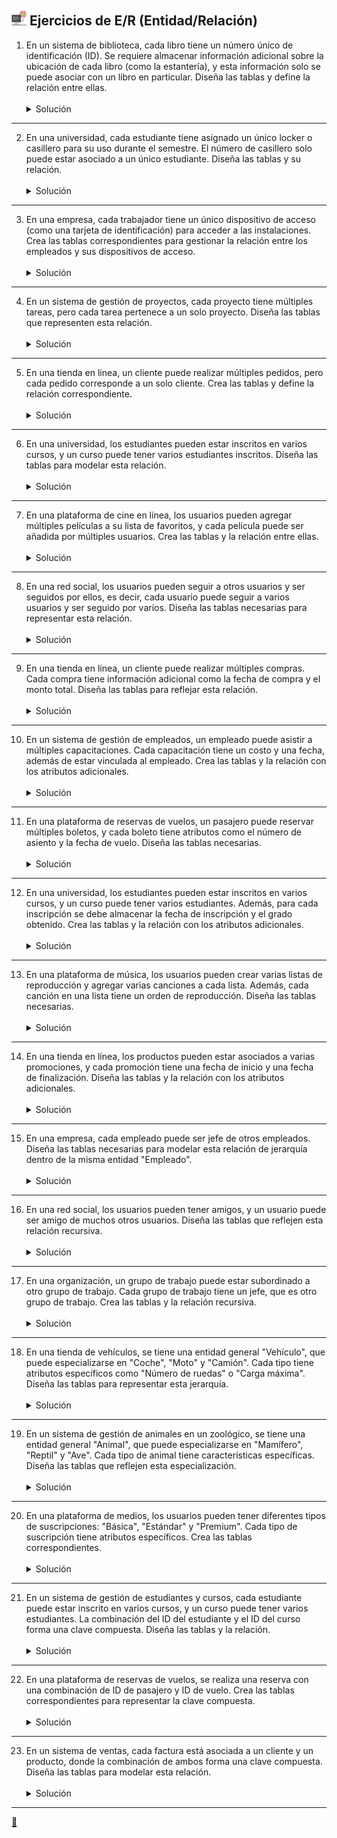 ## <img src="https://raw.githubusercontent.com/FJrodafo/University/main/DAW/BAE/T04_Ejercicios_de_ER/Assets/Images/Computer.png" width="24"> Ejercicios de E/R (Entidad/Relación)

1. En un sistema de biblioteca, cada libro tiene un número único de identificación (ID). Se requiere almacenar información adicional sobre la ubicación de cada libro (como la estantería), y esta información solo se puede asociar con un libro en particular. Diseña las tablas y define la relación entre ellas.
    <br />
    <br />
    <details>
    <summary>Solución</summary>
    <img src="https://raw.githubusercontent.com/FJrodafo/University/main/DAW/BAE/T04_Ejercicios_de_ER/Assets/Diagrams/Exported/1.drawio.png">
    </details>

---

2. En una universidad, cada estudiante tiene asignado un único locker o casillero para su uso durante el semestre. El número de casillero solo puede estar asociado a un único estudiante. Diseña las tablas y su relación.
    <br />
    <br />
    <details>
    <summary>Solución</summary>
    <img src="https://raw.githubusercontent.com/FJrodafo/University/main/DAW/BAE/T04_Ejercicios_de_ER/Assets/Diagrams/Exported/2.drawio.png">
    </details>

---

3. En una empresa, cada trabajador tiene un único dispositivo de acceso (como una tarjeta de identificación) para acceder a las instalaciones. Crea las tablas correspondientes para gestionar la relación entre los empleados y sus dispositivos de acceso.
    <br />
    <br />
    <details>
    <summary>Solución</summary>
    <img src="https://raw.githubusercontent.com/FJrodafo/University/main/DAW/BAE/T04_Ejercicios_de_ER/Assets/Diagrams/Exported/3.drawio.png">
    </details>

---

4. En un sistema de gestión de proyectos, cada proyecto tiene múltiples tareas, pero cada tarea pertenece a un solo proyecto. Diseña las tablas que representen esta relación.
    <br />
    <br />
    <details>
    <summary>Solución</summary>
    <img src="https://raw.githubusercontent.com/FJrodafo/University/main/DAW/BAE/T04_Ejercicios_de_ER/Assets/Diagrams/Exported/4.drawio.png">
    </details>

---

5. En una tienda en línea, un cliente puede realizar múltiples pedidos, pero cada pedido corresponde a un solo cliente. Crea las tablas y define la relación correspondiente.
    <br />
    <br />
    <details>
    <summary>Solución</summary>
    <img src="https://raw.githubusercontent.com/FJrodafo/University/main/DAW/BAE/T04_Ejercicios_de_ER/Assets/Diagrams/Exported/5.drawio.png">
    </details>

---

6. En una universidad, los estudiantes pueden estar inscritos en varios cursos, y un curso puede tener varios estudiantes inscritos. Diseña las tablas para modelar esta relación.
    <br />
    <br />
    <details>
    <summary>Solución</summary>
    <img src="https://raw.githubusercontent.com/FJrodafo/University/main/DAW/BAE/T04_Ejercicios_de_ER/Assets/Diagrams/Exported/6.drawio.png">
    </details>

---

7. En una plataforma de cine en línea, los usuarios pueden agregar múltiples películas a su lista de favoritos, y cada película puede ser añadida por múltiples usuarios. Crea las tablas y la relación entre ellas.
    <br />
    <br />
    <details>
    <summary>Solución</summary>
    <img src="https://raw.githubusercontent.com/FJrodafo/University/main/DAW/BAE/T04_Ejercicios_de_ER/Assets/Diagrams/Exported/7.drawio.png">
    </details>

---

8. En una red social, los usuarios pueden seguir a otros usuarios y ser seguidos por ellos, es decir, cada usuario puede seguir a varios usuarios y ser seguido por varios. Diseña las tablas necesarias para representar esta relación.
    <br />
    <br />
    <details>
    <summary>Solución</summary>
    <img src="https://raw.githubusercontent.com/FJrodafo/University/main/DAW/BAE/T04_Ejercicios_de_ER/Assets/Diagrams/Exported/8.drawio.png">
    </details>

---

9. En una tienda en línea, un cliente puede realizar múltiples compras. Cada compra tiene información adicional como la fecha de compra y el monto total. Diseña las tablas para reflejar esta relación.
    <br />
    <br />
    <details>
    <summary>Solución</summary>
    <img src="https://raw.githubusercontent.com/FJrodafo/University/main/DAW/BAE/T04_Ejercicios_de_ER/Assets/Diagrams/Exported/9.drawio.png">
    </details>

---

10. En un sistema de gestión de empleados, un empleado puede asistir a múltiples capacitaciones. Cada capacitación tiene un costo y una fecha, además de estar vinculada al empleado. Crea las tablas y la relación con los atributos adicionales.
    <br />
    <br />
    <details>
    <summary>Solución</summary>
    <img src="https://raw.githubusercontent.com/FJrodafo/University/main/DAW/BAE/T04_Ejercicios_de_ER/Assets/Diagrams/Exported/10.drawio.png">
    </details>

---

11. En una plataforma de reservas de vuelos, un pasajero puede reservar múltiples boletos, y cada boleto tiene atributos como el número de asiento y la fecha de vuelo. Diseña las tablas necesarias.
    <br />
    <br />
    <details>
    <summary>Solución</summary>
    <img src="https://raw.githubusercontent.com/FJrodafo/University/main/DAW/BAE/T04_Ejercicios_de_ER/Assets/Diagrams/Exported/11.drawio.png">
    </details>

---

12. En una universidad, los estudiantes pueden estar inscritos en varios cursos, y un curso puede tener varios estudiantes. Además, para cada inscripción se debe almacenar la fecha de inscripción y el grado obtenido. Crea las tablas y la relación con los atributos adicionales.
    <br />
    <br />
    <details>
    <summary>Solución</summary>
    <img src="https://raw.githubusercontent.com/FJrodafo/University/main/DAW/BAE/T04_Ejercicios_de_ER/Assets/Diagrams/Exported/12.drawio.png">
    </details>

---

13. En una plataforma de música, los usuarios pueden crear varias listas de reproducción y agregar varias canciones a cada lista. Además, cada canción en una lista tiene un orden de reproducción. Diseña las tablas necesarias.
    <br />
    <br />
    <details>
    <summary>Solución</summary>
    <img src="https://raw.githubusercontent.com/FJrodafo/University/main/DAW/BAE/T04_Ejercicios_de_ER/Assets/Diagrams/Exported/13.drawio.png">
    </details>

---

14. En una tienda en línea, los productos pueden estar asociados a varias promociones, y cada promoción tiene una fecha de inicio y una fecha de finalización. Diseña las tablas y la relación con los atributos adicionales.
    <br />
    <br />
    <details>
    <summary>Solución</summary>
    <img src="https://raw.githubusercontent.com/FJrodafo/University/main/DAW/BAE/T04_Ejercicios_de_ER/Assets/Diagrams/Exported/14.drawio.png">
    </details>

---

15. En una empresa, cada empleado puede ser jefe de otros empleados. Diseña las tablas necesarias para modelar esta relación de jerarquía dentro de la misma entidad "Empleado".
    <br />
    <br />
    <details>
    <summary>Solución</summary>
    <img src="https://raw.githubusercontent.com/FJrodafo/University/main/DAW/BAE/T04_Ejercicios_de_ER/Assets/Diagrams/Exported/15.drawio.png">
    </details>

---

16. En una red social, los usuarios pueden tener amigos, y un usuario puede ser amigo de muchos otros usuarios. Diseña las tablas que reflejen esta relación recursiva.
    <br />
    <br />
    <details>
    <summary>Solución</summary>
    <img src="https://raw.githubusercontent.com/FJrodafo/University/main/DAW/BAE/T04_Ejercicios_de_ER/Assets/Diagrams/Exported/16.drawio.png">
    </details>

---

17. En una organización, un grupo de trabajo puede estar subordinado a otro grupo de trabajo. Cada grupo de trabajo tiene un jefe, que es otro grupo de trabajo. Crea las tablas y la relación recursiva.
    <br />
    <br />
    <details>
    <summary>Solución</summary>
    <img src="https://raw.githubusercontent.com/FJrodafo/University/main/DAW/BAE/T04_Ejercicios_de_ER/Assets/Diagrams/Exported/17.drawio.png">
    </details>

---

18. En una tienda de vehículos, se tiene una entidad general "Vehículo", que puede especializarse en "Coche", "Moto" y "Camión". Cada tipo tiene atributos específicos como "Número de ruedas" o "Carga máxima". Diseña las tablas para representar esta jerarquía.
    <br />
    <br />
    <details>
    <summary>Solución</summary>
    <img src="https://raw.githubusercontent.com/FJrodafo/University/main/DAW/BAE/T04_Ejercicios_de_ER/Assets/Diagrams/Exported/18.drawio.png">
    </details>

---

19. En un sistema de gestión de animales en un zoológico, se tiene una entidad general "Animal", que puede especializarse en "Mamífero", "Reptil" y "Ave". Cada tipo de animal tiene características específicas. Diseña las tablas que reflejen esta especialización.
    <br />
    <br />
    <details>
    <summary>Solución</summary>
    <img src="https://raw.githubusercontent.com/FJrodafo/University/main/DAW/BAE/T04_Ejercicios_de_ER/Assets/Diagrams/Exported/19.drawio.png">
    </details>

---

20. En una plataforma de medios, los usuarios pueden tener diferentes tipos de suscripciones: "Básica", "Estándar" y "Premium". Cada tipo de suscripción tiene atributos específicos. Crea las tablas correspondientes.
    <br />
    <br />
    <details>
    <summary>Solución</summary>
    <img src="https://raw.githubusercontent.com/FJrodafo/University/main/DAW/BAE/T04_Ejercicios_de_ER/Assets/Diagrams/Exported/20.drawio.png">
    </details>

---

21. En un sistema de gestión de estudiantes y cursos, cada estudiante puede estar inscrito en varios cursos, y un curso puede tener varios estudiantes. La combinación del ID del estudiante y el ID del curso forma una clave compuesta. Diseña las tablas y la relación.
    <br />
    <br />
    <details>
    <summary>Solución</summary>
    <img src="https://raw.githubusercontent.com/FJrodafo/University/main/DAW/BAE/T04_Ejercicios_de_ER/Assets/Diagrams/Exported/21.drawio.png">
    </details>

---

22. En una plataforma de reservas de vuelos, se realiza una reserva con una combinación de ID de pasajero y ID de vuelo. Crea las tablas correspondientes para representar la clave compuesta.
    <br />
    <br />
    <details>
    <summary>Solución</summary>
    <img src="https://raw.githubusercontent.com/FJrodafo/University/main/DAW/BAE/T04_Ejercicios_de_ER/Assets/Diagrams/Exported/22.drawio.png">
    </details>

---

23. En un sistema de ventas, cada factura está asociada a un cliente y un producto, donde la combinación de ambos forma una clave compuesta. Diseña las tablas para modelar esta relación.
    <br />
    <br />
    <details>
    <summary>Solución</summary>
    <img src="https://raw.githubusercontent.com/FJrodafo/University/main/DAW/BAE/T04_Ejercicios_de_ER/Assets/Diagrams/Exported/23.drawio.png">
    </details>

---

<link rel="stylesheet" href="./../../../../README.css">
<a class="scrollup" href="#top">&#x1F53C</a>